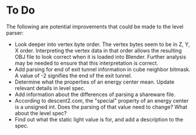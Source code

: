 # To Do

The following are potential improvements that could be made to the level parser:

* Look deeper into vertex byte order. The vertex bytes seem to be in Z, Y, X order. Interpreting the vertex data in that order allows the resulting OBJ file to look correct when it is loaded into Blender. Further analysis may be needed to ensure that this interpretation is correct.
* Add parsing for end of exit tunnel information in cube neighbor bitmask. A value of -2 signifies the end of the exit tunnel.
* Determine what the properties of an energy center mean. Update relevant details in level spec.
* Add information about the differences of parsing a shareware file.
* According to descent2.com, the "special" property of an energy center is a unsigned int. Does the parsing of that value need to change? What about the level spec?
* Find out what the static light value is for, and add a description to the spec.
